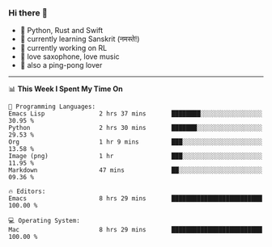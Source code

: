 ### Hi there 👋

- 📙 Python, Rust and Swift
- 🌱 currently learning Sanskrit (नमस्ते!)
- 🔭 currently working on RL
- 🎷 love saxophone, love music
- 🏓 also a ping-pong lover

<!--
**ZiqinGong/ZiqinGong** is a ✨ _special_ ✨ repository because its `README.md` (this file) appears on your GitHub profile.

Here are some ideas to get you started:

- 🔭 I’m currently working on ...
- 🌱 I’m currently learning ...
- 👯 I’m looking to collaborate on ...
- 🤔 I’m looking for help with ...
- 💬 Ask me about ...
- 📫 gongzq0301@sjtu.edu.cn
- 😄 Pronouns: ...
- ⚡ Fun fact: ...
-->

---

<!--START_SECTION:waka-->
📊 **This Week I Spent My Time On** 

```text
💬 Programming Languages: 
Emacs Lisp               2 hrs 37 mins       ████████░░░░░░░░░░░░░░░░░   30.95 % 
Python                   2 hrs 30 mins       ███████░░░░░░░░░░░░░░░░░░   29.53 % 
Org                      1 hr 9 mins         ███░░░░░░░░░░░░░░░░░░░░░░   13.58 % 
Image (png)              1 hr                ███░░░░░░░░░░░░░░░░░░░░░░   11.95 % 
Markdown                 47 mins             ██░░░░░░░░░░░░░░░░░░░░░░░   09.36 % 

🔥 Editors: 
Emacs                    8 hrs 29 mins       █████████████████████████   100.00 % 

💻 Operating System: 
Mac                      8 hrs 29 mins       █████████████████████████   100.00 % 
```


<!--END_SECTION:waka-->
